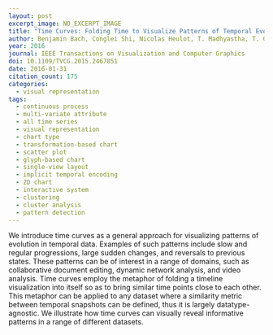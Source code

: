 ```yaml
---
layout: post
excerpt_image: NO_EXCERPT_IMAGE
title: "Time Curves: Folding Time to Visualize Patterns of Temporal Evolution in Data"
author: Benjamin Bach, Conglei Shi, Nicolas Heulot, T. Madhyastha, T. Grabowski & Pierre Dragicevic
year: 2016
journal: IEEE Transactions on Visualization and Computer Graphics
doi: 10.1109/TVCG.2015.2467851
date: 2016-01-31
citation_count: 175
categories:
  - visual representation
tags:
  - continuous process
  - multi-variate attribute
  - all time series
  - visual representation
  - chart type
  - transformation-based chart
  - scatter plot
  - glyph-based chart
  - single-view layout
  - implicit temporal encoding
  - 2D chart
  - interactive system
  - clustering
  - cluster analysis
  - pattern detection
---
```

We introduce time curves as a general approach for visualizing patterns of evolution in temporal data. Examples of such patterns include slow and regular progressions, large sudden changes, and reversals to previous states. These patterns can be of interest in a range of domains, such as collaborative document editing, dynamic network analysis, and video analysis. Time curves employ the metaphor of folding a timeline visualization into itself so as to bring similar time points close to each other. This metaphor can be applied to any dataset where a similarity metric between temporal snapshots can be defined, thus it is largely datatype-agnostic. We illustrate how time curves can visually reveal informative patterns in a range of different datasets.
